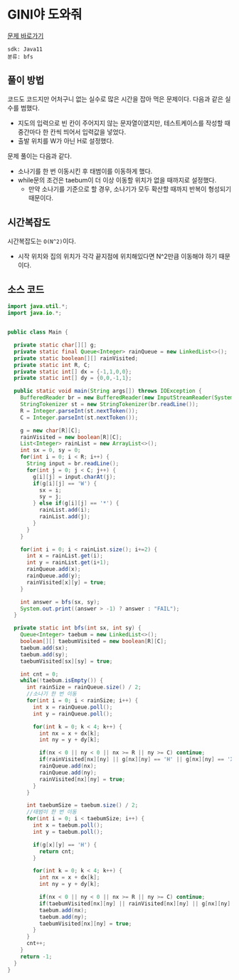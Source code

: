 # GINI야 도와줘

[문제 바로가기](https://softeer.ai/practice/info.do?idx=1&eid=395&sw_prbl_sbms_sn=137484)

    sdk: Java11
    분류: bfs

## 풀이 방법

코드도 코드지만 어처구니 없는 실수로 많은 시간을 잡아 먹은 문제이다. 다음과 같은 실수를 범했다.
- 지도의 입력으로 빈 칸이 주어지지 않는 문자열이였지만, 테스트케이스를 작성할 때 중간마다 한 칸씩 띄어서 입력값을 넣었다.
- 출발 위치를 W가 아닌 H로 설정했다.

문제 풀이는 다음과 같다.
- 소나기를 한 번 이동시킨 후 태범이를 이동하게 했다.
- while문의 조건은 taebum이 더 이상 이동할 위치가 없을 때까지로 설정했다.
  - 만약 소나기를 기준으로 할 경우, 소나기가 모두 확산할 때까지 반복이 형성되기 때문이다.

## 시간복잡도

시간복잡도는 `O(N^2)`이다.
  - 시작 위치와 집의 위치가 각각 끝지점에 위치해있다면 N^2만큼 이동해야 하기 때문이다.

## 소스 코드
```java
import java.util.*;
import java.io.*;


public class Main {

  private static char[][] g;
  private static final Queue<Integer> rainQueue = new LinkedList<>();
  private static boolean[][] rainVisited;
  private static int R, C;
  private static int[] dx = {-1,1,0,0};
  private static int[] dy = {0,0,-1,1};

  public static void main(String args[]) throws IOException {
    BufferedReader br = new BufferedReader(new InputStreamReader(System.in));
    StringTokenizer st = new StringTokenizer(br.readLine());
    R = Integer.parseInt(st.nextToken());
    C = Integer.parseInt(st.nextToken());

    g = new char[R][C];
    rainVisited = new boolean[R][C];
    List<Integer> rainList = new ArrayList<>();
    int sx = 0, sy = 0;
    for(int i = 0; i < R; i++) {
      String input = br.readLine();
      for(int j = 0; j < C; j++) {
        g[i][j] = input.charAt(j);
        if(g[i][j] == 'W') {
          sx = i;
          sy = j;
        } else if(g[i][j] == '*') {
          rainList.add(i);
          rainList.add(j);
        }
      }
    }

    for(int i = 0; i < rainList.size(); i+=2) {
      int x = rainList.get(i);
      int y = rainList.get(i+1);
      rainQueue.add(x);
      rainQueue.add(y);
      rainVisited[x][y] = true;
    }

    int answer = bfs(sx, sy);
    System.out.print((answer > -1) ? answer : "FAIL");
  }

  private static int bfs(int sx, int sy) {
    Queue<Integer> taebum = new LinkedList<>();
    boolean[][] taebumVisited = new boolean[R][C];
    taebum.add(sx);
    taebum.add(sy);
    taebumVisited[sx][sy] = true;

    int cnt = 0;
    while(!taebum.isEmpty()) {
      int rainSize = rainQueue.size() / 2;
      //소나기 한 번 이동
      for(int i = 0; i < rainSize; i++) {
        int x = rainQueue.poll();
        int y = rainQueue.poll();

        for(int k = 0; k < 4; k++) {
          int nx = x + dx[k];
          int ny = y + dy[k];

          if(nx < 0 || ny < 0 || nx >= R || ny >= C) continue;
          if(rainVisited[nx][ny] || g[nx][ny] == 'H' || g[nx][ny] == 'X') continue;
          rainQueue.add(nx);
          rainQueue.add(ny);
          rainVisited[nx][ny] = true;
        }
      }

      int taebumSize = taebum.size() / 2;
      //태범이 한 번 이동
      for(int i = 0; i < taebumSize; i++) {
        int x = taebum.poll();
        int y = taebum.poll();

        if(g[x][y] == 'H') {
          return cnt;
        }

        for(int k = 0; k < 4; k++) {
          int nx = x + dx[k];
          int ny = y + dy[k];

          if(nx < 0 || ny < 0 || nx >= R || ny >= C) continue;
          if(taebumVisited[nx][ny] || rainVisited[nx][ny] || g[nx][ny] == 'X') continue;
          taebum.add(nx);
          taebum.add(ny);
          taebumVisited[nx][ny] = true;
        }
      }
      cnt++;
    }
    return -1;
  }
}
```
